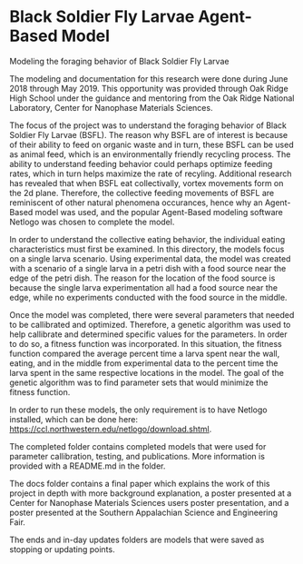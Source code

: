 # Black Soldier Fly Larvae Agent-Based Model
Modeling the foraging behavior of Black Soldier Fly Larvae 

The modeling and documentation for this research were done during June 2018 through May 2019. This opportunity was provided through Oak Ridge High School under the guidance and mentoring from the Oak Ridge National Laboratory, Center for Nanophase Materials Sciences.

The focus of the project was to understand the foraging behavior of Black Soldier Fly Larvae (BSFL). The reason why BSFL are of interest is because of their ability to feed on organic waste and in turn, these BSFL can be used as animal feed, which is an environmentally friendly recycling process. The ability to understand feeding behavior could perhaps optimize feeding rates, which in turn helps maximize the rate of recyling. Additional research has revealed that when BSFL eat collectivally, vortex movements form on the 2d plane. Therefore, the collective feeding movements of BSFL are reminiscent of other natural phenomena occurances, hence why an Agent-Based model was used, and the popular Agent-Based modeling software Netlogo was chosen to complete the model.

In order to understand the collective eating behavior, the individual eating characteristics must first be examined. In this directory, the models focus on a single larva scenario. Using experimental data, the model was created with a scenario of a single larva in a petri dish with a food source near the edge of the petri dish. The reason for the location of the food source is because the single larva experimentation all had a food source near the edge, while no experiments conducted with the food source in the middle.

Once the model was completed, there were several parameters that needed to be callibrated and optimized. Therefore, a genetic algorithm was used to help callibrate and determined specific values for the parameters. In order to do so, a fitness function was incorporated. In this situation, the fitness function compared the average percent time a larva spent near the wall, eating, and in the middle from experimental data to the percent time the larva spent in the same respective locations in the model. The goal of the genetic algorithm was to find parameter sets that would minimize the fitness function.

In order to run these models, the only requirement is to have Netlogo installed, which can be done here: https://ccl.northwestern.edu/netlogo/download.shtml.

The completed folder contains completed models that were used for parameter callibration, testing, and publications. More information is provided with a README.md in the folder.

The docs folder contains a final paper which explains the work of this project in depth with more background explanation, a poster presented at a Center for Nanophase Materials Sciences users poster presentation, and a poster presented at the Southern Appalachian Science and Engineering Fair.

The ends and in-day updates folders are models that were saved as stopping or updating points.
